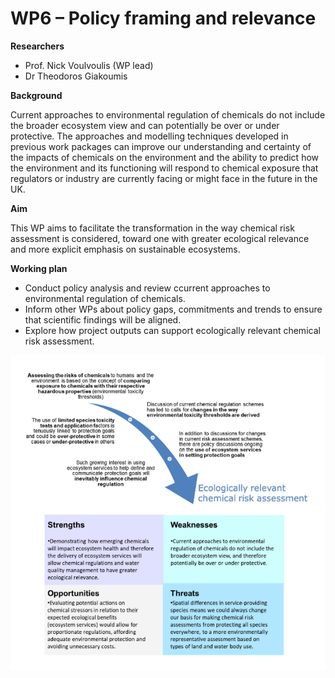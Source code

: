 # WP6 – Policy framing and relevance

**Researchers**

+ Prof. Nick Voulvoulis (WP lead)
+ Dr Theodoros Giakoumis

**Background** 

Current approaches to environmental regulation of chemicals do not include the broader ecosystem view and can potentially be over or under protective. The approaches and modelling techniques developed in previous work packages can improve our understanding and certainty of the impacts of chemicals on the environment and the ability to predict how the environment and its functioning will respond to chemical exposure that regulators or industry are currently facing or might face in the future in the UK. 

**Aim** 

This WP aims to facilitate the transformation in the way chemical risk assessment is considered, toward one with greater ecological relevance and more explicit emphasis on sustainable ecosystems. 

**Working plan**

+ Conduct policy analysis and review ccurrent approaches to environmental regulation of chemicals.
+ Inform other WPs about policy gaps, commitments and trends to ensure that scientific findings will be aligned.
+ Explore how project outputs can support ecologically relevant chemical risk assessment.


![](/assets/img/WP6Fig1.png)

